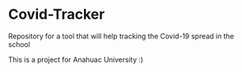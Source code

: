 # Covid-Tracker
Repository for a tool that will help tracking the Covid-19 spread in the school

This is a project for Anahuac University :)